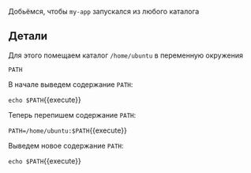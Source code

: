 Добьёмся, чтобы `my-app` запускался из любого каталога

## Детали

Для этого помещаем каталог `/home/ubuntu` в переменную окружения

`PATH`

В начале выведем содержание `PATH`:

`echo $PATH`{{execute}}

Теперь перепишем содержание `PATH`:

`PATH=/home/ubuntu:$PATH`{{execute}}

Выведем новое содержание `PATH`:

`echo $PATH`{{execute}}
